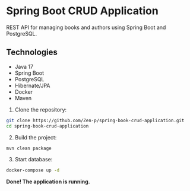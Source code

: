 # Spring Boot CRUD Application

REST API for managing books and authors using Spring Boot and PostgreSQL.

## Technologies
- Java 17
- Spring Boot
- PostgreSQL
- Hibernate/JPA
- Docker
- Maven

1. Clone the repository:
```bash
git clone https://github.com/Zen-p/spring-book-crud-application.git
cd spring-book-crud-application
```

2. Build the project:
```bash
mvn clean package
```

3. Start database:
```bash
docker-compose up -d
```
**Done! The application is running.**
